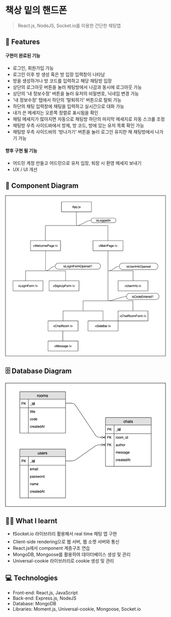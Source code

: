 # 책상 밑의 핸드폰

> React.js, NodeJS, Socket.io를 이용한 간단한 채팅앱

## 💬 Features

#### 구현이 완료된 기능

- 로그인, 회원가입 가능
- 로그인 이후 방 생성 혹은 방 입장 입력창이 나타남
- 방을 생성하거나 방 코드를 입력하고 해당 채팅방 입장
- 상단의 로그아웃 버튼을 눌러 채팅방에서 나감과 동시에 로그아웃 가능
- 상단의 '내 정보수정' 버튼을 눌러 유저의 비밀번호, 닉네임 변경 가능
- '내 정보수정' 탭에서 하단의 '탈퇴하기' 버튼으로 탈퇴 가능
- 하단의 채팅 입력창에 채팅을 입력하고 실시간으로 대화 가능
- 내가 쓴 메세지는 오른쪽 정렬로 표시됨을 확인
- 채팅 메세지가 많아지면 자동으로 채팅방 하단의 마지막 메세지로 자동 스크롤 조정
- 채팅방 우측 사이드바에서 방제, 방 코드, 방에 있는 유저 목록 확인 가능
- 채팅방 우측 사이드바의 '방나가기' 버튼을 눌러 로그인 유지한 채 채팅방에서 나가기 가능

#### 향후 구현 될 기능

- 어드민 계정 만들고 어드민으로 유저 입장, 퇴장 시 환영 메세지 보내기
- UX / UI 개선

## 📑 Component Diagram

![component_diagram](component_diagram.png)

## 🗄️ Database Diagram

![database_diagram](desk-chat_diagram.png)

## 👩‍💻 What I learnt

- ❗Socket.io 라이브러리 활용해서 real time 채팅 앱 구현
- Client-side rendering으로 웹 서버, 웹 소켓 서버와 통신
- React.js에서 component 계층구조 연습
- MongoDB, Mongoose를 활용하여 데이터베이스 생성 및 관리
- Universal-cookie 라이브러리로 cookie 생성 및 관리

## 💻 Technologies

- Front-end: React.js, JavaScript
- Back-end: Express.js, NodeJS
- Database: MongoDB
- Libraries: Moment.js, Universal-cookie, Mongoose, Socket.io

